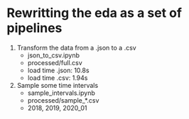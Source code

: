 # Rewritting the eda as a set of pipelines

1) Transform the data from a .json to a .csv
    * json_to_csv.ipynb
    * processed/full.csv
    * load time .json: 10.8s
    * load time .csv: 1.94s
2) Sample some time intervals
    * sample_intervals.ipynb
    * processed/sample_*.csv
    * 2018, 2019, 2020_01